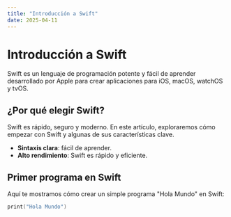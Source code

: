 ```yaml
---
title: "Introducción a Swift"
date: 2025-04-11
---
```


# Introducción a Swift

Swift es un lenguaje de programación potente y fácil de aprender desarrollado por Apple para crear aplicaciones para iOS, macOS, watchOS y tvOS.

## ¿Por qué elegir Swift?

Swift es rápido, seguro y moderno. En este artículo, exploraremos cómo empezar con Swift y algunas de sus características clave.

- **Sintaxis clara**: fácil de aprender.
- **Alto rendimiento**: Swift es rápido y eficiente.

## Primer programa en Swift

Aquí te mostramos cómo crear un simple programa "Hola Mundo" en Swift:

```swift
print("Hola Mundo")